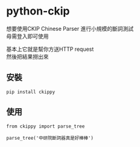 # python-ckip 

想要使用CKIP Chinese Parser 進行小規模的斷詞測試  
毋需登入即可使用  
  
基本上它就是幫你方送HTTP request  
然後把結果撈出來  


## 安裝

    pip install ckippy

## 使用

    from ckippy import parse_tree

    parse_tree('中研院斷詞器真是好棒棒')

